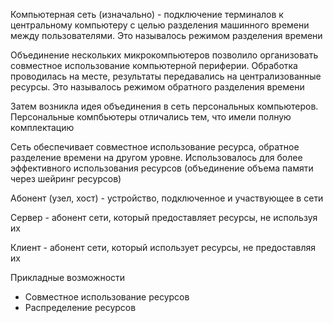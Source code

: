 Компьютерная сеть (изначально) - подключение терминалов к центральному компьютеру с целью разделения машинного времени между пользователями. Это называлось режимом разделения времени

Объединение нескольких микрокомпьютеров позволило организовать совместное использование компьютерной периферии. Обработка проводилась на месте, результаты передавались на централизованные ресурсы. Это называлось режимом обратного разделения времени

Затем возникла идея объединения в сеть персональных компьютеров. Персональные компбьютеры отличались тем, что имели полную комплектацию

Сеть обеспечивает совместное использование ресурса, обратное разделение времени на другом уровне. Использовалось для более эффективного использования ресурсов (объединение объема памяти через шейринг ресурсов)

Абонент (узел, хост) - устройство, подключенное и участвующее в сети

Сервер - абонент сети, который предоставляет ресурсы, не используя их

Клиент - абонент сети, который использует ресурсы, не предоставляя их

Прикладные возможности
- Совместное использование ресурсов
- Распределение ресурсов